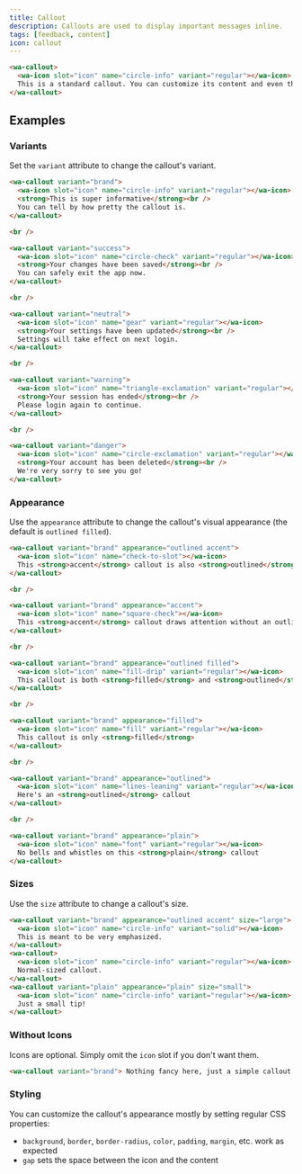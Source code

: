 ```yaml
---
title: Callout
description: Callouts are used to display important messages inline.
tags: [feedback, content]
icon: callout
---
```


```html {.example}
<wa-callout>
  <wa-icon slot="icon" name="circle-info" variant="regular"></wa-icon>
  This is a standard callout. You can customize its content and even the icon.
</wa-callout>
```

## Examples

### Variants

Set the `variant` attribute to change the callout's variant.

```html {.example}
<wa-callout variant="brand">
  <wa-icon slot="icon" name="circle-info" variant="regular"></wa-icon>
  <strong>This is super informative</strong><br />
  You can tell by how pretty the callout is.
</wa-callout>

<br />

<wa-callout variant="success">
  <wa-icon slot="icon" name="circle-check" variant="regular"></wa-icon>
  <strong>Your changes have been saved</strong><br />
  You can safely exit the app now.
</wa-callout>

<br />

<wa-callout variant="neutral">
  <wa-icon slot="icon" name="gear" variant="regular"></wa-icon>
  <strong>Your settings have been updated</strong><br />
  Settings will take effect on next login.
</wa-callout>

<br />

<wa-callout variant="warning">
  <wa-icon slot="icon" name="triangle-exclamation" variant="regular"></wa-icon>
  <strong>Your session has ended</strong><br />
  Please login again to continue.
</wa-callout>

<br />

<wa-callout variant="danger">
  <wa-icon slot="icon" name="circle-exclamation" variant="regular"></wa-icon>
  <strong>Your account has been deleted</strong><br />
  We're very sorry to see you go!
</wa-callout>
```

### Appearance

Use the `appearance` attribute to change the callout's visual appearance (the default is `outlined filled`).

```html {.example}
<wa-callout variant="brand" appearance="outlined accent">
  <wa-icon slot="icon" name="check-to-slot"></wa-icon>
  This <strong>accent</strong> callout is also <strong>outlined</strong>
</wa-callout>

<br />

<wa-callout variant="brand" appearance="accent">
  <wa-icon slot="icon" name="square-check"></wa-icon>
  This <strong>accent</strong> callout draws attention without an outline
</wa-callout>

<br />

<wa-callout variant="brand" appearance="outlined filled">
  <wa-icon slot="icon" name="fill-drip" variant="regular"></wa-icon>
  This callout is both <strong>filled</strong> and <strong>outlined</strong>
</wa-callout>

<br />

<wa-callout variant="brand" appearance="filled">
  <wa-icon slot="icon" name="fill" variant="regular"></wa-icon>
  This callout is only <strong>filled</strong>
</wa-callout>

<br />

<wa-callout variant="brand" appearance="outlined">
  <wa-icon slot="icon" name="lines-leaning" variant="regular"></wa-icon>
  Here's an <strong>outlined</strong> callout
</wa-callout>

<br />

<wa-callout variant="brand" appearance="plain">
  <wa-icon slot="icon" name="font" variant="regular"></wa-icon>
  No bells and whistles on this <strong>plain</strong> callout
</wa-callout>
```

### Sizes

Use the `size` attribute to change a callout's size.

```html {.example}
<wa-callout variant="brand" appearance="outlined accent" size="large">
  <wa-icon slot="icon" name="circle-info" variant="solid"></wa-icon>
  This is meant to be very emphasized.
</wa-callout>
<wa-callout>
  <wa-icon slot="icon" name="circle-info" variant="regular"></wa-icon>
  Normal-sized callout.
</wa-callout>
<wa-callout variant="plain" appearance="plain" size="small">
  <wa-icon slot="icon" name="circle-info" variant="regular"></wa-icon>
  Just a small tip!
</wa-callout>
```

### Without Icons

Icons are optional. Simply omit the `icon` slot if you don't want them.

```html {.example}
<wa-callout variant="brand"> Nothing fancy here, just a simple callout. </wa-callout>
```

### Styling

You can customize the callout's appearance mostly by setting regular CSS properties:
- `background`, `border`, `border-radius`, `color`, `padding`, `margin`, etc. work as expected
- `gap` sets the space between the icon and the content
